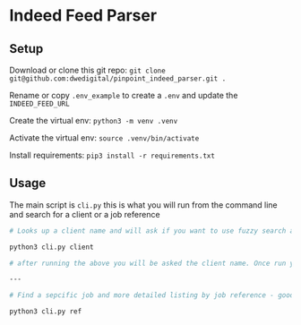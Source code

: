 # Indeed Feed Parser

## Setup

Download or clone this git repo:
`git clone git@github.com:dwedigital/pinpoint_indeed_parser.git .`

Rename or copy `.env_example` to create a `.env` and update the `INDEED_FEED_URL`

Create the virtual env:
`python3 -m venv .venv`

Activate the virtual env:
`source .venv/bin/activate`

Install requirements:
`pip3 install -r requirements.txt`

## Usage

The main script is `cli.py` this is what you will run from the command line and search for a client or a job reference

```bash
# Looks up a client name and will ask if you want to use fuzzy search and search as client or source name

python3 cli.py client

# after running the above you will be asked the client name. Once run you also have the option to exprt the jobs to a CSV that will save in the folder of the script

---

# Find a sepcific job and more detailed listing by job reference - good for debugging

python3 cli.py ref
```
